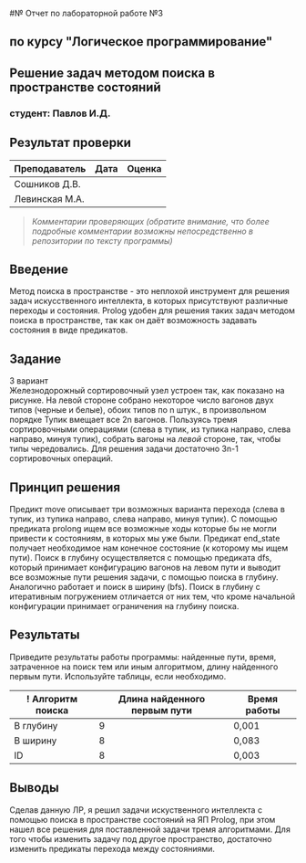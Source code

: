 #№ Отчет по лабораторной работе №3
## по курсу "Логическое программирование"

## Решение задач методом поиска в пространстве состояний

### студент: Павлов И.Д.

## Результат проверки

| Преподаватель     | Дата         |  Оценка       |
|-------------------|--------------|---------------|
| Сошников Д.В. |              |               |
| Левинская М.А.|              |               |

> *Комментарии проверяющих (обратите внимание, что более подробные комментарии возможны непосредственно в репозитории по тексту программы)*


## Введение

Метод поиска в пространстве - это неплохой инструмент для решения задач искусственного интеллекта, в которых присутствуют различные переходы и состояния. Prolog удобен для решения таких задач методом поиска в пространстве, так как он даёт возможность задавать состояния в виде предикатов.

## Задание

3 вариант \
Железнодорожный сортировочный узел устроен так, как показано на рисунке. На левой стороне собрано некоторое число вагонов двух типов (черные и белые), обоих типов по n штук., в произвольном порядке Тупик вмещает все 2n вагонов. Пользуясь тремя сортировочными операциями (слева в тупик, из тупика направо, слева направо, минуя тупик), собрать вагоны на *левой* стороне, так, чтобы типы чередовались. Для решения задачи достаточно 3n-1 сортировочных операций.

## Принцип решения

Предикт move описывает три возможных варианта перехода (слева в тупик, из тупика направо, слева направо, минуя тупик). С помощью предиката prolong ищем все возможные ходы которые бы не могли привести к состояниям, в которых мы уже были. Предикат end_state получает необходимое нам конечное состояние (к которому мы ищем пути). Поиск в глубину осуществляется с помощью предиката dfs, который принимает конфигурацию вагонов на левом пути и выводит все возможные пути решения задачи, с помощью поиска в глубину. Аналогично работает и поиск в ширину (bfs). Поиск в глубину с итеративным погружением отличается от них тем, что кроме начальной конфигурации принимает ограничения на глубину поиска. 

## Результаты

Приведите результаты работы программы: найденные пути, время, затраченное на поиск тем или иным алгоритмом, длину найденного первым пути. Используйте таблицы,
если необходимо.

! Алгоритм поиска |  Длина найденного первым пути  |  Время работы  |
|-----------------|--------------------------------|----------------|
| В глубину       |  9                             |  0,001         |
| В ширину        |  8                             |  0,083         |
| ID              |  8                             |  0,003         |

## Выводы

Cделав данную ЛР, я решил задачи искуственного интеллекта с помощью поиска в пространстве состояний на ЯП Prolog, при этом нашел все решения для поставленной задачи тремя алгоритмами. Для того чтобы изменить задачу под другое пространство, достаточно изменить предикаты перехода между состояниями.
